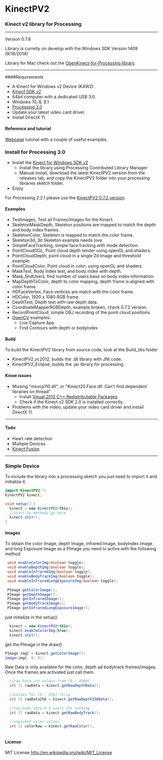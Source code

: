KinectPV2
==========

### Kinect v2 library for Processing

---
Version 0.7.8

Library is curretly on develop with the Windows SDK Version 1409 (9/16/2014)

Library for Mac check out  the [OpenKinect-for-Processing library](https://github.com/shiffman/OpenKinect-for-Processing).

---

####Requirements

- A Kinect for Windows v2 Device (K4W2).
- [Kinect SDK v2](http://www.microsoft.com/en-us/kinectforwindows/default.aspx)
- 64bit computer with a dedicated USB 3.0.
- Windows 10, 8, 8.1
- [Processing 3.0](http://processing.org/)
- Update your latest video card driver.
- Install DirectX 11.

#### Reference and tutorial

[Webpage](http://codigogenerativo.com/code/kinectpv2-k4w2-processing-library/) tutorial with a couple of useful examples. 


### Install for Processing 3.0

- Install the [Kinect for Windows SDK v2](http://www.microsoft.com/en-us/kinectforwindows/default.aspx)
    - Install the library using Processing Contributed Library Manager
    - Manual install, download the latest KinectPV2 version from the releases tab, and copy the KinectPV2 folder into your processing libraries sketch folder. 
- Enjoy

For Processing 2.2.1 please use the [KinectPV2 0.7.2 version](https://github.com/ThomasLengeling/KinectPV2/releases/tag/0.7.2).

#### Examples

- TestImages, Test all Frames/Images for the Kinect.
- SkeletonMaskDepth, Skeleton positions are mapped to match the depth and body index frames.
- SkeletonColor, Skeleton is mapped to match the color frame.
- Skeleton3d, 3d Skeleton example needs love.
- SimpleFaceTracking, simple face tracking with mode detection.
- PointCloudOGL, Point cloud depth render using openGL and shaders.
- PointCloudDepth, point cloud in a single 2d Image and threshold example.
- PointCloudColor, Point cloud in color, using openGL and shaders.
- MaskTest, Body Index test, and body index with depth.
- Mask_findUsers, find number of users base on body index information.
- MapDepthToColor, depth to color mapping, depth frame is aligned with color frame.
- HDFaceVertex, Face vertices are match with the color frame.
- HDColor, 1920 x 1080 RGB frame.
- DepthTest, Depth test with raw depth data.
- CoordinateMapperRGBDepth, example broken, check 0.7.2 version.
- RecordPointCloud, simple OBJ recording of the point cloud positions.
- [OpenCV](https://github.com/atduskgreg/opencv-processing) examples:
  - Live Capture App
  - Find Contours with depth or bodyIndex

#### Build

To build the KinectPV2 library from source code, look at the Build_libs folder
- KinectPV2_vc2012, builds the .dll library with JNI code.
- KinectPV2_Eclipse, builds the .jar library for processing.


#### Know issues

- Missing "msvcp110.dll", or  "Kinect20.Face.dll: Can't find dependent libraries on thread"
    - Install [Visual 2012 C++ Redistributable Packages](https://www.microsoft.com/en-us/download/details.aspx?id=30679).
    - Check if the Kinect v2 SDK 2.0 is installed correctly.
- Problems with the video, update your video card driver and install DirectX 11.


---

#### Todo

- Heart rate detection
- Multiple Devices
- [Kinect Fusion](http://msdn.microsoft.com/en-us/library/dn188670.aspx)

---

### Simple Device

To include the library into a processing sketch you just need to import it and initialize it.

```java
import KinectPV2.*;
KinectPV2 kinect;

void setup() {
  kinect = new KinectPV2(this);
  //Start up methods go here
  kinect.init();
}
```

#### Images

To obtain the color Image, depth Image, infrared Image, bodyIndex Image and long Exposure Image as a PImage you need to active with the following method

```java
 void enableColorImg(boolean toggle);
 void enableDepthImg(boolean toggle);
 void enableInfraredImg(boolean toggle);
 void enableBodyTrackImg(boolean toggle);
 void enableInfraredLongExposureImg(boolean toggle);
 
 PImage getColorImage();
 PImage getDepthImage();
 PImage getInfraredImage();
 PImage getBodyTrackImage();
 PImage getInfraredLongExposureImage();
```
just initialize in the setup()

```java
  kinect = new KinectPV2(this);
  kinect.enableColorImg(true);
  kinect.init();
```

get the PImage in the draw()

```java
PImage imgC = kinect.getColorImage();
image(imgC, 0, 0);
```

Raw Data is only available for the color, depth ad bodytrack frames/images. Once the frames are activated just call them.

```java
  //raw Data int valeus from [0 - 4500]
  int [] rawData = kinect.getRawDepthData();
  
  //values for [0 - 256] strip
  int [] rawData256 = kinect.getRawDepth256Data();
  
  //raw body data 0-5 users 255 nothing
  int [] rawData = kinect.getRawBodyTrack();
  
  //unpacket color values
  int [] colorRaw = kinect.getRawColor();
  
```


#### License

MIT License http://en.wikipedia.org/wiki/MIT_License


